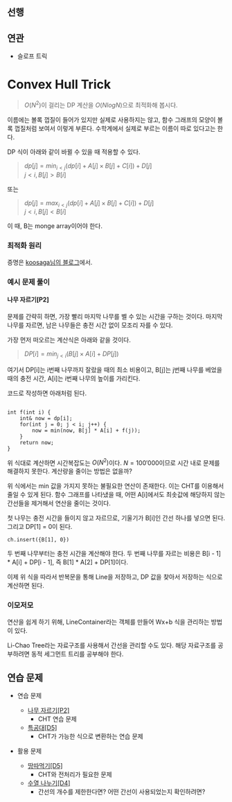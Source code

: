 ## 선행

## 연관
- 슬로프 트릭

# Convex Hull Trick

> $O(N^2)$이 걸리는 DP 계산을 $O(NlogN)$으로 최적화해 봅시다.

이름에는 볼록 껍질이 들어가 있지만 실제로 사용하지는 않고, 함수 그래프의 모양이 볼록 껍질처럼 보여서 이렇게 부른다. 수학계에서 실제로 부르는 이름이 따로 있다고는 한다.

DP 식이 아래와 같이 바뀔 수 있을 때 적용할 수 있다.

> $dp[j] = min_{i \lt j} ( dp[i] + A[j] \times B[j] + C[i] ) + D[j]$  
> $j \lt i, B[j] > B[i]$

또는

> $dp[j] = max_{i \lt j} ( dp[i] + A[j] \times B[j] + C[i] ) + D[j]$  
> $j \lt i, B[j] < B[i]$

이 때, B는 monge array이어야 한다.

### 최적화 원리

증명은 [koosaga님의 블로그](https://koosaga.com/242)에서.

### 예시 문제 풀이

#### 나무 자르기[P2]

문제를 간략히 하면, 가장 빨리 마지막 나무를 벨 수 있는 시간을 구하는 것이다. 마지막 나무를 자르면, 남은 나무들은 충전 시간 없이 모조리 자를 수 있다.

가장 먼저 떠오르는 계산식은 아래와 같을 것이다.
> $DP[i] = min_{j  \lt i} (B[j] \times A[i] + DP[j])$

여기서 DP[i]는 i번째 나무까지 잘랐을 때의 최소 비용이고, B[j]는 j번째 나무를 베었을 때의 충전 시간, A[i]는 i번째 나무의 높이를 가리킨다.

코드로 작성하면 아래처럼 된다.

```

int f(int i) {
    int& now = dp[i];
    for(int j = 0; j < i; j++) {
        now = min(now, B[j] * A[i] + f(j));
    }
    return now;
}

```

위 식대로 계산하면 시간복잡도는 $O(N^2)$이다. $N = 100'000$이므로 시간 내로 문제를 해결하지 못한다. 계산량을 줄이는 방법은 없을까?

위 식에서는 min 값을 가지지 못하는 불필요한 연산이 존재한다. 이는 CHT를 이용해서 줄일 수 있게 된다. 함수 그래프를 나타냈을 때, 어떤 A[i]에서도 최솟값에 해당하지 않는 간선들을 제거해서 연산을 줄이는 것이다.

첫 나무는 충전 시간을 들이지 않고 자르므로, 기울기가 B[i]인 간선 하나를 넣으면 된다. 그리고 DP[1] = 0이 된다.

```
ch.insert({B[1], 0})
```

두 번째 나무부터는 충전 시간을 계산해야 한다. 두 번째 나무를 자르는 비용은 B[i - 1] * A[i] + DP[i - 1], 즉 B[1] * A[2] + DP[1]이다.

이제 위 식을 따라서 반복문을 통해 Line을 저장하고, DP 값을 찾아서 저장하는 식으로 계산하면 된다.

### 이모저모

연산을 쉽게 하기 위해, LineContainer라는 객체를 만들어 Wx+b 식을 관리하는 방법이 있다.

Li-Chao Tree라는 자료구조를 사용해서 간선을 관리할 수도 있다. 해당 자료구조를 공부하려면 동적 세그먼트 트리를 공부해야 한다.

## 연습 문제

- 연습 문제
    - [나무 자르기[P2]](https://www.acmicpc.net/problem/13263)
        - CHT 연습 문제
    - [특공대[D5]](https://www.acmicpc.net/problem/4008)
        - CHT가 가능한 식으로 변환하는 연습 문제

- 활용 문제
    - [땅따먹기[D5]](https://www.acmicpc.net/problem/6171)
        - CHT와 전처리가 필요한 문제
    - [수열 나누기[D4]](https://www.acmicpc.net/problem/10067)
        - 간선의 개수를 제한한다면? 어떤 간선이 사용되었는지 확인하려면?